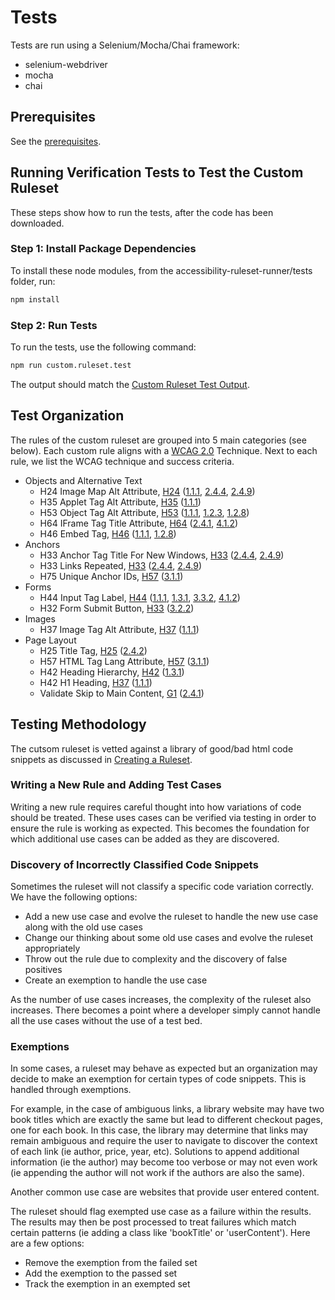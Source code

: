 # Tests
Tests are run using a Selenium/Mocha/Chai framework:

<ul>
<li>selenium-webdriver</li>
<li>mocha</li>
<li>chai</li>
</ul>

## Prerequisites

See the <a href='../examples/nodejs/README.md#prerequisites'>prerequisites</a>.

## Running Verification Tests to Test the Custom Ruleset

These steps show how to run the tests, after the code has been downloaded.

### Step 1: Install Package Dependencies

To install these node modules, from the accessibility-ruleset-runner/tests folder, run:

```sh
npm install
```

### Step 2: Run Tests

To run the tests, use the following command:

```sh
npm run custom.ruleset.test
```

The output should match the <a href='output/custom.ruleset.test.output.txt'>Custom Ruleset Test Output</a>.

## Test Organization

The rules of the custom ruleset are grouped into 5 main categories (see below).  Each custom rule aligns with a <a href='https://www.w3.org/TR/WCAG20/'>WCAG 2.0</a> Technique. Next to each rule, we list the WCAG technique and success criteria.

<ul>

<li>Objects and Alternative Text
<ul>
<li>H24 Image Map Alt Attribute, <a href='https://www.w3.org/TR/WCAG20-TECHS/H24.html'>H24</a> (<a href='http://www.w3.org/TR/2008/REC-WCAG20-20081211/#text-equiv-all'>1.1.1</a>, <a href='http://www.w3.org/TR/2008/REC-WCAG20-20081211/#navigation-mechanisms-refs'>2.4.4</a>, <a href='http://www.w3.org/TR/2008/REC-WCAG20-20081211/#navigation-mechanisms-link'>2.4.9</a>) </li>
<li>H35 Applet Tag Alt Attribute, <a href='https://www.w3.org/TR/WCAG20-TECHS/H24.html'>H35</a> (<a href='http://www.w3.org/TR/2008/REC-WCAG20-20081211/#text-equiv-all'>1.1.1</a>) </li>
<li>H53 Object Tag Alt Attribute, <a href='https://www.w3.org/TR/WCAG20-TECHS/H53.html'>H53</a> (<a href='http://www.w3.org/TR/2008/REC-WCAG20-20081211/#text-equiv-all'>1.1.1</a>, <a href='http://www.w3.org/TR/2008/REC-WCAG20-20081211/#media-equiv-audio-desc'>1.2.3</a>, <a href='http://www.w3.org/TR/2008/REC-WCAG20-20081211/#media-equiv-text-doc'>1.2.8</a>)</li>
<li>H64 IFrame Tag Title Attribute, <a href='https://www.w3.org/TR/WCAG20-TECHS/H64.html'>H64</a> (<a href='http://www.w3.org/TR/2008/REC-WCAG20-20081211/#navigation-mechanisms-skip'>2.4.1</a>, <a href='http://www.w3.org/TR/2008/REC-WCAG20-20081211/#ensure-compat-rsv'>4.1.2</a>)</li>
<li>H46 Embed Tag, <a href='https://www.w3.org/TR/WCAG20-TECHS/H46.html'>H46</a> (<a href='http://www.w3.org/TR/2008/REC-WCAG20-20081211/#text-equiv-all'>1.1.1</a>, <a href='http://www.w3.org/TR/2008/REC-WCAG20-20081211/#media-equiv-text-doc'>1.2.8</a>)</li>
</ul>
</li>

<li>Anchors
<ul>
<li>H33 Anchor Tag Title For New Windows, <a href='https://www.w3.org/TR/WCAG20-TECHS/H33.html'>H33</a> (<a href='http://www.w3.org/TR/2008/REC-WCAG20-20081211/#navigation-mechanisms-refs'>2.4.4</a>, <a href='http://www.w3.org/TR/2008/REC-WCAG20-20081211/#navigation-mechanisms-link'>2.4.9</a>)</li>
<li>H33 Links Repeated, <a href='https://www.w3.org/TR/WCAG20-TECHS/H33.html'>H33</a> (<a href='http://www.w3.org/TR/2008/REC-WCAG20-20081211/#navigation-mechanisms-refs'>2.4.4</a>, <a href='http://www.w3.org/TR/2008/REC-WCAG20-20081211/#navigation-mechanisms-link'>2.4.9</a>)</li>
<li>H75 Unique Anchor IDs, <a href='https://www.w3.org/TR/WCAG20-TECHS/H57.html'>H57</a> (<a href='http://www.w3.org/TR/2008/REC-WCAG20-20081211/#meaning-doc-lang-id'>3.1.1</a>)</li>
</ul>
</li>

<li>Forms
<ul>
<li>H44 Input Tag Label, <a href='https://www.w3.org/TR/WCAG20-TECHS/H44.html'>H44</a> (<a href='http://www.w3.org/TR/2008/REC-WCAG20-20081211/#text-equiv-all'>1.1.1</a>, <a href='http://www.w3.org/TR/2008/REC-WCAG20-20081211/#content-structure-separation-programmatic'>1.3.1</a>, <a href='http://www.w3.org/TR/2008/REC-WCAG20-20081211/#minimize-error-cues'>3.3.2</a>, <a href='http://www.w3.org/TR/2008/REC-WCAG20-20081211/#ensure-compat-rsv'>4.1.2</a>)</li>
<li>H32 Form Submit Button, <a href='https://www.w3.org/TR/WCAG20-TECHS/H32.html'>H33</a> (<a href='http://www.w3.org/TR/2008/REC-WCAG20-20081211/#consistent-behavior-unpredictable-change'>3.2.2</a>)</li>
</ul>
</li>

<li>Images
<ul>
<li>H37 Image Tag Alt Attribute, <a href='https://www.w3.org/TR/WCAG20-TECHS/H37.html'>H37</a> (<a href='http://www.w3.org/TR/2008/REC-WCAG20-20081211/#text-equiv-all'>1.1.1</a>)</li>
</ul>
</li>

<li>Page Layout
<ul>
<li>H25 Title Tag, <a href='https://www.w3.org/TR/WCAG20-TECHS/H25.html'>H25</a> (<a href='http://www.w3.org/TR/2008/REC-WCAG20-20081211/#navigation-mechanisms-title'>2.4.2</a>)</li>
<li>H57 HTML Tag Lang Attribute, <a href='https://www.w3.org/TR/WCAG20-TECHS/H57.html'>H57</a> (<a href='http://www.w3.org/TR/2008/REC-WCAG20-20081211/#meaning-doc-lang-id'>3.1.1</a>)</li>
<li>H42 Heading Hierarchy, <a href='https://www.w3.org/TR/WCAG20-TECHS/H42.html'>H42</a> (<a href='http://www.w3.org/TR/2008/REC-WCAG20-20081211/#content-structure-separation-programmatic'>1.3.1</a>)</li>
<li>H42 H1 Heading, <a href='https://www.w3.org/TR/WCAG20-TECHS/H37.html'>H37</a> (<a href='http://www.w3.org/TR/2008/REC-WCAG20-20081211/#text-equiv-all'>1.1.1</a>)</li>
<li>Validate Skip to Main Content, <a href='https://www.w3.org/TR/WCAG20-TECHS/G1.html'>G1</a> (<a href='http://www.w3.org/TR/2008/REC-WCAG20-20081211/#navigation-mechanisms-skip'>2.4.1</a>)</li>
</ul>
</li>

</ul>

## Testing Methodology

The cutsom ruleset is vetted against a library of good/bad html code snippets as discussed in <a href='../README.md#creating-a-ruleset'>Creating a Ruleset</a>.

### Writing a New Rule and Adding Test Cases

Writing a new rule requires careful thought into how variations of code should be treated.  These uses cases can be verified via testing in order to ensure the rule is working as expected.  This becomes the foundation for which additional use cases can be added as they are discovered.

### Discovery of Incorrectly Classified Code Snippets

Sometimes the ruleset will not classify a specific code variation correctly.  We have the following options:

<ul>
<li>Add a new use case and evolve the ruleset to handle the new use case along with the old use cases</li>
<li>Change our thinking about some old use cases and evolve the ruleset appropriately</li>
<li>Throw out the rule due to complexity and the discovery of false positives</li>
<li>Create an exemption to handle the use case</li>
</ul>

As the number of use cases increases, the complexity of the ruleset also increases.  There becomes a point where a developer simply cannot handle all the use cases without the use of a test bed.

### Exemptions

In some cases, a ruleset may behave as expected but an organization may decide to make an exemption for certain types of code snippets.  This is handled through exemptions.

For example, in the case of ambiguous links, a library website may have two book titles which are exactly the same but lead to different checkout pages, one for each book.  In this case, the library may determine that links may remain ambiguous and require the user to navigate to discover the context of each link (ie author, price, year, etc).  Solutions to append additional information (ie the author) may become too verbose or may not even work (ie appending the author will not work if the authors are also the same).

Another common use case are websites that provide user entered content.

The ruleset should flag exempted use case as a failure within the results.  The results may then be post processed to treat failures which match certain patterns (ie adding a class like 'bookTitle' or 'userContent').  Here are a few options:

<ul>
<li>Remove the exemption from the failed set</li>
<li>Add the exemption to the passed set</li>
<li>Track the exemption in an exempted set</li>
</ul>